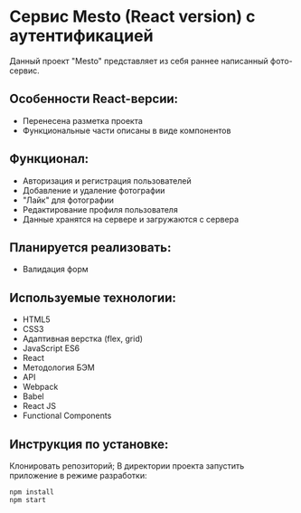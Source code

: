 # Сервис Mesto (React version) с аутентификацией

Данный проект "Mesto" представляет из себя раннее написанный фото-сервис. 

## Особенности React-версии:
* Перенесена разметка проекта
* Функциональные части описаны в виде компонентов

## Функционал:

* Авторизация и регистрация пользователей
* Добавление и удаление фотографии
* "Лайк" для фотографии
* Редактирование профиля пользователя
* Данные хранятся на сервере и загружаются с сервера

## Планируется реализовать:
* Валидация форм

## Используемые технологии:
* HTML5
* CSS3
* Адаптивная верстка (flex, grid)
* JavaScript ES6
* React
* Методология БЭМ
* API
* Webpack
* Babel
* React JS
* Functional Components

## Инструкция по установке:

Клонировать репозиторий;
В директории проекта запустить приложение в режиме разработки:
```
npm install
npm start
```
